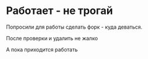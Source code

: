 # Работает - не трогай

Попросили для работы сделать форк - куда деваться.

После проверки и удалить не жалко

А пока приходится работать
